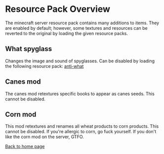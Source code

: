 # Resource Pack Overview

The minecraft server resource pack contains many additions to items. They are enabled by default; however, some textures and resources can be reverted to the original by loading the given resource packs.

## What spyglass

Changes the image and sound of spyglasses. Can be disabled by loading the following resource pack: [anti-what](todo)

## Canes mod

The canes mod retextures specific books to appear as canes seeds. This cannot be disabled.

## Corn mod

This mod retextures and renames all wheat products to corn products. This cannot be disabled. If you're allergic to corn, go fuck yourself. If you don't like the corn mod on the server, GTFO.

[Back to home page](README.md)
